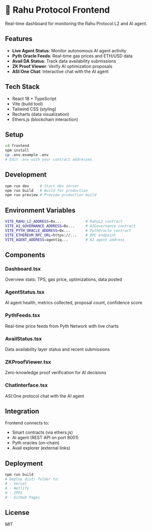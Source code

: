 # 🎨 Rahu Protocol Frontend

Real-time dashboard for monitoring the Rahu Protocol L2 and AI agent.

## Features

- **Live Agent Status**: Monitor autonomous AI agent activity
- **Pyth Oracle Feeds**: Real-time gas prices and ETH/USD data
- **Avail DA Status**: Track data availability submissions
- **ZK Proof Viewer**: Verify AI optimization proposals
- **ASI:One Chat**: Interactive chat with the AI agent

## Tech Stack

- React 18 + TypeScript
- Vite (build tool)
- Tailwind CSS (styling)
- Recharts (data visualization)
- Ethers.js (blockchain interaction)

## Setup

```bash
cd frontend
npm install
cp .env.example .env
# Edit .env with your contract addresses
```

## Development

```bash
npm run dev     # Start dev server
npm run build   # Build for production
npm run preview # Preview production build
```

## Environment Variables

```bash
VITE_RAHU_L2_ADDRESS=0x...           # RahuL2 contract
VITE_AI_GOVERNANCE_ADDRESS=0x...     # AIGovernance contract
VITE_PYTH_ORACLE_ADDRESS=0x...       # PythOracle contract
VITE_ETHEREUM_RPC_URL=https://...    # RPC endpoint
VITE_AGENT_ADDRESS=agent1q...        # AI agent address
```

## Components

### Dashboard.tsx

Overview stats: TPS, gas price, optimizations, data posted

### AgentStatus.tsx

AI agent health, metrics collected, proposal count, confidence score

### PythFeeds.tsx

Real-time price feeds from Pyth Network with live charts

### AvailStatus.tsx

Data availability layer status and recent submissions

### ZKProofViewer.tsx

Zero-knowledge proof verification for AI decisions

### ChatInterface.tsx

ASI:One protocol chat with the AI agent

## Integration

Frontend connects to:

- Smart contracts (via ethers.js)
- AI agent (REST API on port 8001)
- Pyth oracles (on-chain)
- Avail explorer (external links)

## Deployment

```bash
npm run build
# Deploy dist/ folder to:
# - Vercel
# - Netlify
# - IPFS
# - GitHub Pages
```

## License

MIT

